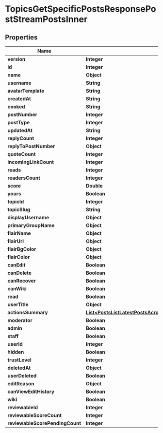 

# TopicsGetSpecificPostsResponsePostStreamPostsInner


## Properties

| Name | Type | Description | Notes |
|------------ | ------------- | ------------- | -------------|
|**version** | **Integer** |  |  [optional] |
|**id** | **Integer** |  |  [optional] |
|**name** | **Object** |  |  [optional] |
|**username** | **String** |  |  [optional] |
|**avatarTemplate** | **String** |  |  [optional] |
|**createdAt** | **String** |  |  [optional] |
|**cooked** | **String** |  |  [optional] |
|**postNumber** | **Integer** |  |  [optional] |
|**postType** | **Integer** |  |  [optional] |
|**updatedAt** | **String** |  |  [optional] |
|**replyCount** | **Integer** |  |  [optional] |
|**replyToPostNumber** | **Object** |  |  [optional] |
|**quoteCount** | **Integer** |  |  [optional] |
|**incomingLinkCount** | **Integer** |  |  [optional] |
|**reads** | **Integer** |  |  [optional] |
|**readersCount** | **Integer** |  |  [optional] |
|**score** | **Double** |  |  [optional] |
|**yours** | **Boolean** |  |  [optional] |
|**topicId** | **Integer** |  |  [optional] |
|**topicSlug** | **String** |  |  [optional] |
|**displayUsername** | **Object** |  |  [optional] |
|**primaryGroupName** | **Object** |  |  [optional] |
|**flairName** | **Object** |  |  [optional] |
|**flairUrl** | **Object** |  |  [optional] |
|**flairBgColor** | **Object** |  |  [optional] |
|**flairColor** | **Object** |  |  [optional] |
|**canEdit** | **Boolean** |  |  [optional] |
|**canDelete** | **Boolean** |  |  [optional] |
|**canRecover** | **Boolean** |  |  [optional] |
|**canWiki** | **Boolean** |  |  [optional] |
|**read** | **Boolean** |  |  [optional] |
|**userTitle** | **Object** |  |  [optional] |
|**actionsSummary** | [**List&lt;PostsListLatestPostsAcrossTopicsResponseLatestPostsInnerActionsSummaryInner&gt;**](PostsListLatestPostsAcrossTopicsResponseLatestPostsInnerActionsSummaryInner.md) |  |  [optional] |
|**moderator** | **Boolean** |  |  [optional] |
|**admin** | **Boolean** |  |  [optional] |
|**staff** | **Boolean** |  |  [optional] |
|**userId** | **Integer** |  |  [optional] |
|**hidden** | **Boolean** |  |  [optional] |
|**trustLevel** | **Integer** |  |  [optional] |
|**deletedAt** | **Object** |  |  [optional] |
|**userDeleted** | **Boolean** |  |  [optional] |
|**editReason** | **Object** |  |  [optional] |
|**canViewEditHistory** | **Boolean** |  |  [optional] |
|**wiki** | **Boolean** |  |  [optional] |
|**reviewableId** | **Integer** |  |  [optional] |
|**reviewableScoreCount** | **Integer** |  |  [optional] |
|**reviewableScorePendingCount** | **Integer** |  |  [optional] |



